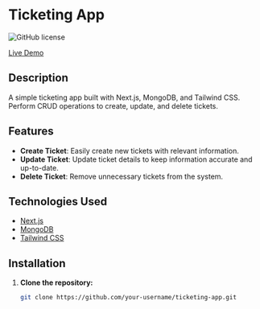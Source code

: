 # Ticketing App

![GitHub license](https://img.shields.io/badge/license-MIT-blue.svg)

[Live Demo](https://ticketing-app-lake.vercel.app/)

## Description

A simple ticketing app built with Next.js, MongoDB, and Tailwind CSS. Perform CRUD operations to create, update, and delete tickets.

## Features

- **Create Ticket**: Easily create new tickets with relevant information.
- **Update Ticket**: Update ticket details to keep information accurate and up-to-date.
- **Delete Ticket**: Remove unnecessary tickets from the system.

## Technologies Used

- [Next.js](https://nextjs.org/)
- [MongoDB](https://www.mongodb.com/)
- [Tailwind CSS](https://tailwindcss.com/)

## Installation

1. **Clone the repository:**

   ```bash
   git clone https://github.com/your-username/ticketing-app.git
